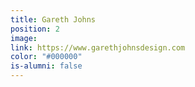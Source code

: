 ```yaml
---
title: Gareth Johns
position: 2
image: 
link: https://www.garethjohnsdesign.com
color: "#000000"
is-alumni: false
---
```


